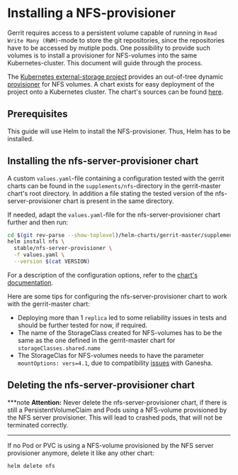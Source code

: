 # Installing a NFS-provisioner

Gerrit requires access to a persistent volume capable of running in
`Read Write Many (RWM)`-mode to store the git repositories, since the repositories
have to be accessed by mutiple pods. One possibility to provide such volumes
is to install a provisioner for NFS-volumes into the same Kubernetes-cluster.
This document will guide through the process.

The [Kubernetes external-storage project](https://github.com/kubernetes-incubator/external-storage)
provides an out-of-tree dynamic [provisioner](https://github.com/kubernetes-incubator/external-storage/tree/master/nfs)
for NFS volumes. A chart exists for easy deployment of the project onto a
Kubernetes cluster. The chart's sources can be found [here](https://github.com/helm/charts/tree/master/stable/nfs-server-provisioner).

## Prerequisites

This guide will use Helm to install the NFS-provisioner. Thus, Helm has to be
installed.

## Installing the nfs-server-provisioner chart

A custom `values.yaml`-file containing a configuration tested with the
gerrit charts can be found in the `supplements/nfs`-directory in the
gerrit-master chart's root directory. In addition a file stating the tested
version of the nfs-server-provisioner chart is present in the same directory.

If needed, adapt the `values.yaml`-file for the nfs-server-provisioner chart
further and then run:

```sh
cd $(git rev-parse --show-toplevel)/helm-charts/gerrit-master/supplements/nfs
helm install nfs \
  stable/nfs-server-provisioner \
  -f values.yaml \
  --version $(cat VERSION)
```

For a description of the configuration options, refer to the
[chart's documentation](https://github.com/helm/charts/blob/master/stable/nfs-server-provisioner/README.md).

Here are some tips for configuring the nfs-server-provisioner chart to work with
the gerrit-master chart:

- Deploying more than 1 `replica` led to some reliability issues in tests and
  should be further tested for now, if required.
- The name of the StorageClass created for NFS-volumes has to be the same as the
  one defined in the gerrit-master chart for `storageClasses.shared.name`
- The StorageClas for NFS-volumes needs to have the parameter `mountOptions: vers=4.1`,
  due to compatibility [issues](https://github.com/kubernetes-incubator/external-storage/issues/223)
  with Ganesha.

## Deleting the nfs-server-provisioner chart

***note
**Attention:** Never delete the nfs-server-provisioner chart, if there is still a
PersistentVolumeClaim and Pods using a NFS-volume provisioned by the NFS server
provisioner. This will lead to crashed pods, that will not be terminated correctly.
***

If no Pod or PVC is using a NFS-volume provisioned by the NFS server provisioner
anymore, delete it like any other chart:

```sh
helm delete nfs
```

